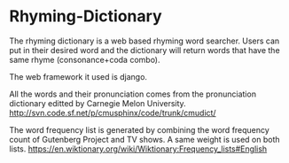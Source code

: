 # Rhyming-Dictionary

The rhyming dictionary is a web based rhyming word searcher. Users can put in their desired word and the dictionary will return words that have the same rhyme (consonance+coda combo). 

The web framework it used is django. 

All the words and their pronunciation comes from the pronunciation dictionary editted by Carnegie Melon University. 
http://svn.code.sf.net/p/cmusphinx/code/trunk/cmudict/

The word frequency list is generated by combining the word frequency count of Gutenberg Project and TV shows. A same weight is used on both lists. 
https://en.wiktionary.org/wiki/Wiktionary:Frequency_lists#English
